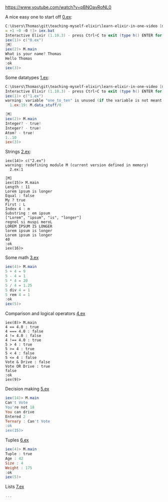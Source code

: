 https://www.youtube.com/watch?v=pBNOavRoNL0

A nice easy one to start off [0.ex](./0.ex):

```powershell
C:\Users\Thomas\git\teaching-myself-elixir\learn-elixir-in-one-video [master 
≡ +1 ~0 -0 !]> iex.bat
Interactive Elixir (1.10.3) - press Ctrl+C to exit (type h() ENTER for help)
iex(1)> c("0.ex")
[M]
iex(2)> M.main
What is your name? Thomas
Hello Thomas
:ok
iex(3)>
```

Some datatypes [1.ex](./1.ex):

```powershell
C:\Users\Thomas\git\teaching-myself-elixir\learn-elixir-in-one-video [master ≡ +1 ~0 -0 !]> iex.bat
Interactive Elixir (1.10.3) - press Ctrl+C to exit (type h() ENTER for help)
iex(1)> c("1.ex")
warning: variable "one_to_ten" is unused (if the variable is not meant to be used, prefix it with an underscore)
  1.ex:19: M.data_stuff/0

[M]
iex(2)> M.main
Integer? - true!
Integer? - true!
Atom? - true!   
1..10
iex(3)>	
```

Strings [2.ex](./2.ex):

```powearshell
iex(14)> c("2.ex")
warning: redefining module M (current version defined in memory)
  2.ex:1

[M]
iex(15)> M.main
Length : 11
Lorem ipsum is longer
Equal : false
My ? true
First : L
Index 4 : m
Substring : em ipsum
["Lorem", "ipsum", "is", "longer"]
regnol si muspi meroL
LOREM IPSUM IS LONGER
lorem ipsum is longer
Lorem ipsum is longer
40
:ok
iex(16)>
```

Some math [3.ex](./3.ex)

```powershell
iex(4)> M.main
5 + 4 = 9
5 - 4 = 1
5 * 4 = 20
5 / 4 = 1.25
5 div 4 = 1
5 rem 4 = 1
:ok
iex(5)>
```

Comparison and logical operators [4.ex](./4.ex)

```
iex(8)> M.main    
4 == 4.0 : true
4 === 4.0 : false
4 != 4.0 : false
4 !== 4.0 : true
5 > 4 : true
5 >= 4 : true
5 < 4 : false
5 <= 4 : false
Vote & Drive : false
Vote OR Drive : true
false
:ok
iex(9)>
```

Decision making [5.ex](./5.ex)

```powershell
iex(14)> M.main    
Can't Vote
You're not 18
You can drive
Entered 2
Ternary : Can't Vote
:ok
iex(15)>
```

Tuples [6.ex](./6.ex)

```powershell
iex(4)> M.main
Tuple : true
Age : 42
Size : 4
Weight : 175
:ok
iex(5)>
```

Lists [7.ex](./7.ex)

```powershell
...
```


